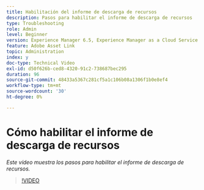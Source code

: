 ```yaml
---
title: Habilitación del informe de descarga de recursos
description: Pasos para habilitar el informe de descarga de recursos
type: Troubleshooting
role: Admin
level: Beginner
version: Experience Manager 6.5, Experience Manager as a Cloud Service
feature: Adobe Asset Link
topic: Administration
index: y
doc-type: Technical Video
exl-id: d50f626b-ced8-4320-91c2-738687bec295
duration: 96
source-git-commit: 48433a5367c281cf5a1c106b08a1306f1b0e8ef4
workflow-type: tm+mt
source-wordcount: '30'
ht-degree: 0%

---
```


# Cómo habilitar el informe de descarga de recursos

*Este vídeo muestra los pasos para habilitar el informe de descarga de recursos.*

>[!VIDEO](https://video.tv.adobe.com/v/3418281?quality=12&learn=on&captions=spa)
